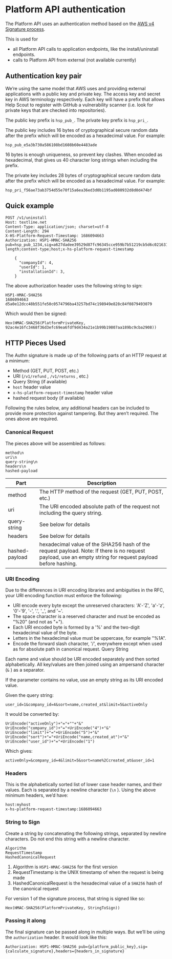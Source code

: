 # Platform API authentication

The Platform API uses an authentication method based on the
[AWS v4 Signature process](https://docs.aws.amazon.com/IAM/latest/UserGuide/create-signed-request.html).

This is used for

- all Platform API calls to application endpoints, like the install/uninstall endpoints.
- calls to Platform API from external (not available currently)

## Authentication key pair

We’re using the same model that AWS uses and providing external applications with a public key and private key.
The access key and secret key in AWS terminology respectively. Each key will have a prefix that allows Help Scout to
register with GitHub a vulnerability scanner (i.e. look for private keys that are checked into repositories).

The public key prefix is `hsp_pub_`.
The private key prefix is `hsp_pri_`.

The public key includes 16 bytes of cryptographical secure random data after the prefix which will be encoded as a
hexadecimal value. For example:

```
hsp_pub_e5a3b730a586108bd1608b60e4483ade
```

16 bytes is enough uniqueness, so prevent key clashes.
When encoded as hexadecimal, that gives us 40 character long strings when including the prefix.

The private key includes 28 bytes of cryptographical secure random data after the prefix which will be encoded as a
hexadecimal value. For example:

```
hsp_pri_f56ae73ab3754d55e70f15a6ea36ed3d0b1195ad080932d8d0d474bf
```


## Quick example

```http request
POST /v1/uninstall
Host: textline.net
Content-Type: application/json; charset=utf-8
Content-Length: 294
X-HS-Platform-Request-Timestamp: 1686094663
Authorization: HSP1-HMAC-SHA256 pub=hsp_pub_1234,sig=a627dadee39529d87fc96345cce959b7b51219cb5d6c02163157ea7b006319da,headers=content-length;content-type;host;x-hs-platform-request-timestamp

    {
      "companyId": 4,
      "userId": 1,
      "installationId": 3,
    }
```

The above authorization header uses the following string to sign:

```
HSP1-HMAC-SHA256
1686094663
d5a0e12dcc48b551fe50c0574796ba43257bd74c198949e828c84f0879493079
```

Which would then be signed:

```
Hex(HMAC-SHA256(PlatformPrivateKey, 92ac4e16fc3468f36d3efc69ea6fdf9d434a21e1b99b19807aa189bc9cba2908))
```

## HTTP Pieces Used

The Authn signature is made up of the following parts of an HTTP request at a minimum:

- Method (GET, PUT, POST, etc.)
- URI (`/v1/refund` , `/v1/returns` , etc.)
- Query String (if available)
- `host` header value
- `x-hs-platform-request-timestamp` header value
- hashed request body (if available)

Following the rules below, any additional headers can be included to provide more protection against tampering. But they aren’t required. The ones above are required.


### Canonical Request

The pieces above will be assembled as follows:

```
method\n
uri\n
query-string\n
headers\n
hashed-payload
```

| Part           | Description                                                                                                                                                |
| -------------- | ---------------------------------------------------------------------------------------------------------------------------------------------------------- |
| method         | The HTTP method of the request (GET, PUT, POST, etc.)                                                                                                      |
| uri            | The URI encoded absolute path of the request not including the query string.                                                                               |
| query-string   | See below for details                                                                                                                                      |
| headers        | See below for details                                                                                                                                      |
| hashed-payload | hexadecimal value of the SHA256 hash of the request payload. Note: If there is no request payload, use an empty string for request payload before hashing. |


### URI Encoding

Due to the differences in URI encoding libraries and ambiguities in the RFC, your URI encoding function must enforce the following:

- URI encode every byte except the unreserved characters: 'A'-'Z', 'a'-'z', '0'-'9', '-', '.', '_', and '~'.
- The space character is a reserved character and must be encoded as "%20" (and not as "+").
- Each URI encoded byte is formed by a '%' and the two-digit hexadecimal value of the byte.
- Letters in the hexadecimal value must be uppercase, for example "%1A".
- Encode the forward slash character, '/', everywhere except when used as for absolute path in canonical request.
  Query String

Each name and value should be URI encoded separately and then sorted alphabetically. All key/values are then joined using an ampersand character (`&` ) as a separator.

If the parameter contains no value, use an empty string as its URI encoded value.

Given the query string:

```
user_id=1&company_id=4&sort=name,created_at&limit=5&activeOnly
```

It would be converted by:

```
UriEncode("activeOnly")+"="+""+"&"
UriEncode("company_id")+"="+UriEncode("4")+"&"
UriEncode("limit")+"="+UriEncode("5")+"&"
UriEncode("sort")+"="+UriEncode("name,created_at")+"&"
UriEncode("user_id")+"="+UriEncode("1")
```

Which gives:

```
activeOnly=&company_id=4&limit=5&sort=name%2Ccreated_at&user_id=1
```


### Headers

This is the alphabetically sorted list of lower case header names, and their values. Each is separated by a newline character (`\n` ). Using the above minimum headers, we’d have:

```
host:myhost
x-hs-platform-request-timestamp:1686094663
```


### String to Sign

Create a string by concatenating the following strings, separated by newline characters. Do not end this string with a newline character.

```
Algorithm
RequestTimestamp
HashedCanonicalRequest
```

1. Algorithm is `HSP1-HMAC-SHA256` for the first version
2. RequestTimestamp is the UNIX timestamp of when the request is being made
3. HashedCanonicalRequest is the hexadecimal value of a `SHA256` hash of the canonical request

For version 1 of the signature process, that string is signed like so:

```
Hex(HMAC-SHA256(PlatformPrivateKey, StringToSign))
```


### Passing it along

The final signature can be passed along in multiple ways. But we’ll be using the `authorization` header. It would look like this:

```
Authorization: HSP1-HMAC-SHA256 pub={platform_public_key},sig={calculate_signature},headers={headers_in_signature}
```
